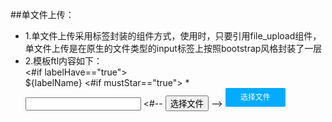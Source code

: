 ##单文件上传：
* 1.单文件上传采用标签封装的组件方式，使用时，只要引用file_upload组件，单文件上传是在原生的文件类型的input标签上按照bootstrap风格封装了一层
* 2.模板ftl内容如下：
	<div class="form-group">
	<#if labelHave=="true">
		<div class="${labelSize}">
		 	<label  class="form-label">${labelName}
			<#if  mustStar=="true">
				<span class="must_star">*</span>
			</#if>
			</label>
		</div>
	</#if>
	 <div class="form-group ${size}">
	    <div class="input-group">
	       <input type="text" class="form-control" id="${id}show"/>
	      <#-- 
	       <span class="input-group-btn">
	          <button class="btn btn-default" type="button" id="${id}btn" onclick="fileTrggier('${id}')">选择文件</button>
	       </span>
	       <input type="file" style="display:none" class="form-control" ${idStr} ${nameStr} onchange="clearTime('${id}')"/>
	       <input type="hidden"  class="form-control" id="${id}time"/>
	       -->
		   <span class="input-group-btn">
		       <a style="position:relative;display: inline-block;padding: 1px 24px;background:#02abfe;font-size: 12px;overflow: hidden;line-height: 28px;text-align:center;color: #ffffff;border-radius: 2px;cursor: pointer;text-decoration: none;"  href="javascript:void(0);" >选择文件
		       <input style="position:absolute;left:0;top:0;filter:alpha(opacity=0);opacity:0;cursor: pointer;" type="file"  class="form-control cust_file_upload" ${idStr} ${nameStr} onchange="setFileValue('${id}')"/>
		       </a>
	       </span>
	    </div>
	  </div>
	</div>
	<script>
		$(function() {
			<#--由于js改变值不能主动触发change事件来配合validate验证，所以需要绑定一下change事件-->
			$("#"+"${id}").change(function(){
				//获取父级form表单的id
				var formId=$("#"+"${id}").parents("form").attr("id");
				//获取父级form表单的validator对象
		 		var formValidator=$("#"+formId).validate();
		 		//验证单个元素
		 		formValidator.element($("#"+"${id}"))
	 		})
		});
	</script>

